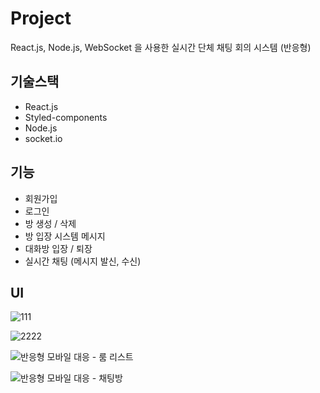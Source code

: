 # Project

React.js, Node.js, WebSocket 을 사용한 실시간 단체 채팅 회의 시스템 (반응형)

## 기술스택

- React.js
- Styled-components
- Node.js
- socket.io

## 기능

- 회원가입
- 로그인
- 방 생성 / 삭제
- 방 입장 시스템 메시지
- 대화방 입장 / 퇴장
- 실시간 채팅 (메시지 발신, 수신)

## UI

![111](https://github.com/j-h-711/ChatApp-FE/assets/106228604/83f646a0-abf2-46dc-8f7d-fb5a62970d50)

![2222](https://github.com/j-h-711/ChatApp-FE/assets/106228604/64d089ae-9a06-40a8-9bdd-8ec314d40781)

![반응형 모바일 대응 - 룸 리스트](https://github.com/j-h-711/ChatApp-FE/assets/106228604/0129f984-b9a0-4417-b0cd-67d8f79480b9)

![반응형 모바일 대응 - 채팅방](https://github.com/j-h-711/ChatApp-FE/assets/106228604/ea0389c4-6a99-47e4-ada2-aa1c0ba778bd)
